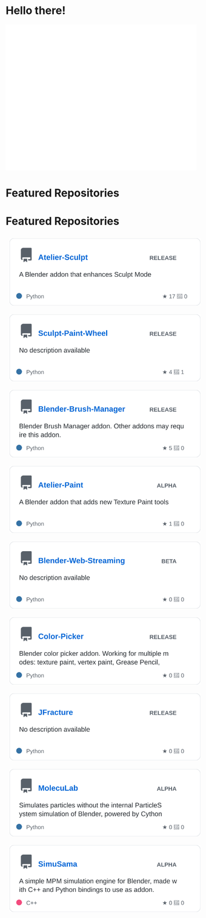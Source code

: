 # Hello there!

<picture>
  <img src="/github-metrics.svg" alt="Metrics">
</picture>

# Featured Repositories

# Featured Repositories

<div id="repo-cards" align="center">

<img src="repo-cards/Atelier-Sculpt-card.svg" alt="Atelier-Sculpt" style="margin: 10px">

<img src="repo-cards/Sculpt-Paint-Wheel-card.svg" alt="Sculpt-Paint-Wheel" style="margin: 10px">

<img src="repo-cards/Blender-Brush-Manager-card.svg" alt="Blender-Brush-Manager" style="margin: 10px">

<img src="repo-cards/Atelier-Paint-card.svg" alt="Atelier-Paint" style="margin: 10px">

<img src="repo-cards/Blender-Web-Streaming-card.svg" alt="Blender-Web-Streaming" style="margin: 10px">

<img src="repo-cards/Color-Picker-card.svg" alt="Color-Picker" style="margin: 10px">

<img src="repo-cards/JFracture-card.svg" alt="JFracture" style="margin: 10px">

<img src="repo-cards/MolecuLab-card.svg" alt="MolecuLab" style="margin: 10px">

<img src="repo-cards/SimuSama-card.svg" alt="SimuSama" style="margin: 10px">

</div>